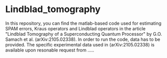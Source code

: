 # Lindblad_tomography

In this repository, you can find the matlab-based code used for estimating SPAM errors, Kraus operators and Lindblad operators in the article "Lindblad Tomography of a Superconducting Quantum Processor" by G.O. Samach et al. (arXiv:2105.02338). 
In order to run the code, data has to be provided. The specific experimental data used in (arXiv:2105.02338) is available upon resonable request from ..... 
